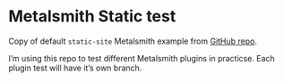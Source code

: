# Metalsmith Static test

Copy of default `static-site` Metalsmith example from [GitHub repo](https://github.com/segmentio/metalsmith/tree/master/examples/static-site).

I’m using this repo to test different Metalsmith plugins in practicse. Each plugin test will have it’s own branch. 
